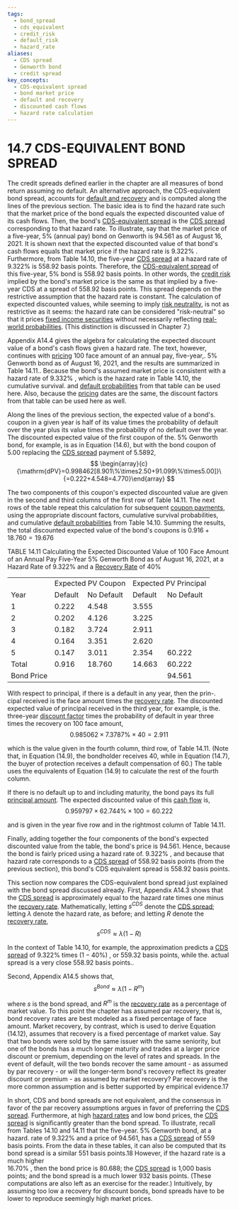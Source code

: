 ```yaml
---
tags:
  - bond_spread
  - cds_equivalent
  - credit_risk
  - default_risk
  - hazard_rate
aliases:
  - CDS spread
  - Genworth bond
  - credit spread
key_concepts:
  - CDS-equivalent spread
  - bond market price
  - default and recovery
  - discounted cash flows
  - hazard rate calculation
---
```


# 14.7 CDS-EQUIVALENT BOND SPREAD  

The credit spreads defined earlier in the chapter are all measures of bond return assuming no default. An alternative approach, the CDS-equivalent bond spread, accounts for [default and recovery](Default%20Rates%20Recovery%20Rates%20and%20Credit%20Losses.md) and is computed along the lines of the previous section. The basic idea is to find the hazard rate such that the market price of the bond equals the expected discounted value of its cash flows. Then, the bond's [CDS-equivalent spread](.md) is the [CDS spread](.md) corresponding to that hazard rate. To illustrate, say that the market price of a five-year, $5\%$ (annual pay) bond on Genworth is 94.561 as of August 16, 2021. It is shown next that the expected discounted value of that bond's cash flows equals that market price if the hazard rate is $9.322\%$ . Furthermore, from Table 14.10, the five-year [CDS spread](.md) at a hazard rate of $9.322\%$ is 558.92 basis points. Therefore, the [CDS-equivalent spread](.md) of this five-year, $5\%$ bond is 558.92 basis points. In other words, the [credit risk](../../../Course%20Notes/Quantitative%20Trading%20Strategies%20Lecture%20Notes.md) implied by the bond's market price is the same as that implied by a five-year CDS at a spread of 558.92 basis points. This spread depends on the restrictive assumption that the hazard rate is constant. The calculation of expected discounted values, while seeming to imply [risk neutrality](../../../Credit%20Markets/RISK%20NEUTRAL%20VALUATION%20FRAMEWORK%20FOR%20CREDIT%20DEFAULT%20SWAPS.md), is not as restrictive as it seems: the hazard rate can be considered "risk-neutral" so that it prices [fixed income securities](../../../Clippings/Bond%20Equivalent%20Yield%20(BEY)%20-%20Definition,%20Formula,%20and%20Example.md) without necessarily reflecting [real-world probabilities](../../Financial%20Asset%20Pricing%20Theory%20Overview/Chapter%2011%20-%20Risk-adjusted%20probabilities/Change%20of%20Probability%20Measure.md). (This distinction is discussed in Chapter 7.)  

Appendix A14.4 gives the algebra for calculating the expected discount value of a bond's cash flows given a hazard rate. The text, however, continues with [pricing](../Chapter%207/Arbitrage%20Pricing%20of%20Derivatives.md) 100 face amount of an annual pay, five-year,. $5\%$ Genworth bond as of August 16, 2021, and the results are summarized in Table 14.11.. Because the bond's assumed market price is consistent with a hazard rate of $9.332\%$ , which is the hazard rate in Table 14.10, the cumulative survival. and [default probabilities](../../../Credit%20Markets/Credit%20Markets%20Session%203.md) from that table can be used here. Also, because the [pricing](../Chapter%207/Arbitrage%20Pricing%20of%20Derivatives.md) dates are the same, the discount factors from that table can be used here as well.  

Along the lines of the previous section, the expected value of a bond's. coupon in a given year is half of its value times the probability of default over the year plus its value times the probability of no default over the year. The discounted expected value of the first coupon of the. $5\%$ Genworth bond, for example, is as in Equation (14.6), but with the bond coupon of 5.00 replacing the [CDS spread](.md) payment of 5.5892,  
$$
\begin{array}{c}{\mathrm{dPV}=0.998462[8.901\%\times2.50+91.099\%\times5.00]}\ {=0.222+4.548=4.770}\end{array}
$$  

The two components of this coupon's expected discounted value are given in the second and third columns of the first row of Table 14.11. The next rows of the table repeat this calculation for subsequent [coupon payments](../Chapter%203/Realized%20Returns.md), using the appropriate discount factors, cumulative survival probabilities, and cumulative [default probabilities](../../../Credit%20Markets/Credit%20Markets%20Session%203.md) from Table 14.10. Summing the results, the total discounted expected value of the bond's coupons is $0.916+18.760=19.676$  

TABLE 14.11 Calculating the Expected Discounted Value of 100 Face Amount of an Annual Pay Five-Year $5\%$ Genworth Bond as of August 16, 2021, at a Hazard Rate of $9.322\%$ and a [Recovery Rate](../../../Credit%20Markets/Credit%20Markets%20Session%203.md) of $40\%$   


<html><body><table><tr><td></td><td colspan="2">Expected PV Coupon</td><td colspan="2">Expected PV Principal</td></tr><tr><td>Year</td><td>Default</td><td>No Default</td><td>Default</td><td>No Default</td></tr><tr><td>1</td><td>0.222</td><td>4.548</td><td>3.555</td><td></td></tr><tr><td>2</td><td>0.202</td><td>4.126</td><td>3.225</td><td></td></tr><tr><td>3</td><td>0.182</td><td>3.724</td><td>2.911</td><td></td></tr><tr><td>4</td><td>0.164</td><td>3.351</td><td>2.620</td><td></td></tr><tr><td>5</td><td>0.147</td><td>3.011</td><td>2.354</td><td>60.222</td></tr><tr><td>Total</td><td>0.916</td><td>18.760</td><td>14.663</td><td>60.222</td></tr><tr><td>Bond Price</td><td></td><td></td><td></td><td>94.561</td></tr></table></body></html>  

With respect to principal, if there is a default in any year, then the prin-. cipal received is the face amount times the [recovery rate](../../../Credit%20Markets/Credit%20Markets%20Session%203.md). The discounted expected value of principal received in the third year, for example, is the. three-year [discount factor](../Chapter%201/Discount%20Factors.md) times the probability of default in year three times the recovery on 100 face amount,  
$$
0.985062\times7.3787\%\times40=2.911
$$  

which is the value given in the fourth column, third row, of Table 14.11. (Note that, in Equation (14.9), the bondholder receives 40, while in Equation (14.7), the buyer of protection receives a default compensation of 60.) The table uses the equivalents of Equation (14.9) to calculate the rest of the fourth column.  

If there is no default up to and including maturity, the bond pays its full [principal amount](../../../Financial%20Instruments/Financial%20Derivatives%20and%20Quantitative%20Methods/HSBC-Auto%20callable%20Barrier%20Notes%20with%20Step-up%20Premium.md). The expected discounted value of this [cash flow](../../Financial%20Engineering%20and%20Arbitrage%20in%20the%20Financial%20Markets/PART%20I%20RELATIVE%20VALUE%20BUILDING%20BLOCKS/Chapter%201%20-%20Purpose%20and%20Structure%20of%20Financial%20Markets/Preview%20of%20the%20Book.md) is,  
$$
0.959797\times62.744\%\times100=60.222
$$  

and is given in the year five row and in the rightmost column of Table 14.11.  

Finally, adding together the four components of the bond's expected discounted value from the table, the bond's price is 94.561. Hence, because the bond is fairly priced using a hazard rate of. $9.322\%$ , and because that hazard rate corresponds to a [CDS spread](.md) of 558.92 basis points (from the previous section), this bond's CDS equivalent spread is 558.92 basis points.  

This section now compares the CDS-equivalent bond spread just explained with the bond spread discussed already. First, Appendix A14.3 shows that the [CDS spread](.md) is approximately equal to the hazard rate times one minus the [recovery rate](../../../Credit%20Markets/Credit%20Markets%20Session%203.md). Mathematically, letting $s^{C D S}$ denote the [CDS spread](.md); letting $\lambda$ denote the hazard rate, as before; and letting $R$ denote the [recovery rate](../../../Credit%20Markets/Credit%20Markets%20Session%203.md),  
$$
s^{C D S}\approx\lambda(1-R)
$$  

In the context of Table 14.10, for example, the approximation predicts a [CDS spread](.md) of $9.322\%$ times $(1-40\%)$ , or 559.32 basis points, while the. actual spread is a very close 558.92 basis points..  

Second, Appendix A14.5 shows that,  
$$
s^{B o n d}\approx\lambda(1-R^{m})
$$  

where $s$ is the bond spread, and $R^{m}$ is the [recovery rate](../../../Credit%20Markets/Credit%20Markets%20Session%203.md) as a percentage of market value. To this point the chapter has assumed par recovery, that is, bond recovery rates are best modeled as a fixed percentage of face amount. Market recovery, by contrast, which is used to derive Equation (14.12), assumes that recovery is a fixed percentage of market value. Say that two bonds were sold by the same issuer with the same seniority, but one of the bonds has a much longer maturity and trades at a larger price discount or premium, depending on the level of rates and spreads. In the event of default, will the two bonds recover the same amount - as assumed by par recovery - or will the longer-term bond's recovery reflect its greater discount or premium - as assumed by market recovery? Par recovery is the more common assumption and is better supported by empirical evidence.17  

In short, CDS and bond spreads are not equivalent, and the consensus in favor of the par recovery assumptions argues in favor of preferring the [CDS spread](.md). Furthermore, at high [hazard rates](../../../Credit%20Markets/RISK%20NEUTRAL%20VALUATION%20FRAMEWORK%20FOR%20CREDIT%20DEFAULT%20SWAPS.md) and low bond prices, the [CDS spread](.md) is significantly greater than the bond spread. To illustrate, recall from Tables 14.10 and 14.11 that the five-year. $5\%$ Genworth bond, at a hazard. rate of $9.322\%$ and a price of 94.561, has a [CDS spread](.md) of 559 basis points. From the data in these tables, it can also be computed that its bond spread is a similar 551 basis points.18 However, if the hazard rate is a much higher  
$16.70\%$ , then the bond price is 80.688; the [CDS spread](.md) is 1,000 basis points; and the bond spread is a much lower 932 basis points. (These computations are also left as an exercise for the reader.) Intuitively, by assuming too low a recovery for discount bonds, bond spreads have to be lower to reproduce seemingly high market prices.  